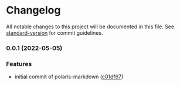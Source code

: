 # Changelog

All notable changes to this project will be documented in this file. See [standard-version](https://github.com/conventional-changelog/standard-version) for commit guidelines.

### 0.0.1 (2022-05-05)


### Features

* initial commit of polaris-markdown ([c01df67](https://github.com/strapify/polaris-markdown/commit/c01df6727f7a5aaa0e0236f2c9c03aa9ba3ef33c))
